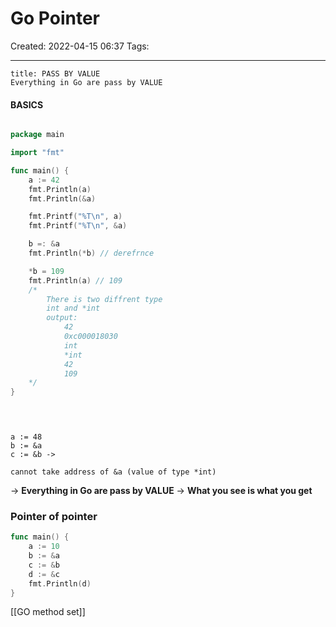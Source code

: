 # Go Pointer
Created: 2022-04-15 06:37
Tags: 
____


```ad-danger
title: PASS BY VALUE
Everything in Go are pass by VALUE
```


#### BASICS

```go 

package main

import "fmt"

func main() {
	a := 42
	fmt.Println(a)
	fmt.Println(&a)

	fmt.Printf("%T\n", a)
	fmt.Printf("%T\n", &a)

	b =: &a
	fmt.Println(*b) // derefrnce 

	*b = 109
	fmt.Println(a) // 109
	/* 
		There is two diffrent type
	   	int and *int
	 	output:
			42
			0xc000018030
			int
			*int
			42
			109
	*/	
}
 
```

```ad-warning


a := 48
b := &a
c := &b ->

cannot take address of &a (value of type *int)

```

-> **Everything in Go are pass by VALUE**
-> **What you see is what you get**


### Pointer of pointer 

```go
func main() {
	a := 10
	b := &a
	c := &b
	d := &c
	fmt.Println(d)
}

```
[[GO method set]]